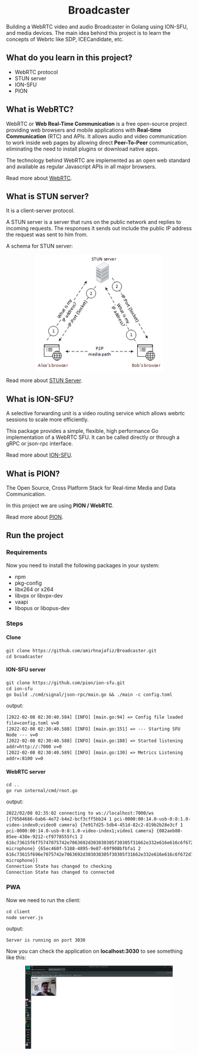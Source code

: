 <h1 align="center">
Broadcaster
</h1>

Building a WebRTC video and audio Broadcaster in Golang using ION-SFU, and media devices.
The main idea behind this project is to learn the concepts of Webrtc like 
SDP, ICECandidate, etc.

## What do you learn in this project?
- WebRTC protocol
- STUN server
- ION-SFU
- PION

## What is WebRTC?
WebRTC or **Web Real-Time Communication** is a free open-source project providing 
web browsers and mobile applications with **Real-time Communication** (RTC) and APIs.
It allows audio and video communication to work inside web pages by allowing direct
**Peer-To-Peer** communication, eliminating the need to install plugins or download native
apps.

The technology behind WebRTC are implemented as an open web standard and available
as regular Javascript APIs in all major browsers.

Read more about [WebRTC](https://webrtc.org/).

## What is STUN server?
It is a client-server protocol.

A STUN server is a server that runs on the 
public network and replies to incoming requests. 
The responses it sends out include the public 
IP address the request was sent to him from.

A schema for STUN server:


<p align="center">
<img src="assets/stun.pbm" />
</p>

Read more about [STUN Server](https://bloggeek.me/webrtcglossary/stun/#:~:text=A%20STUN%20server%20is%20a,was%20sent%20to%20him%20from.).

## What is ION-SFU?
A selective forwarding unit is a 
video routing service which allows webrtc 
sessions to scale more efficiently. 

This package provides a simple, flexible, 
high performance Go implementation of a WebRTC SFU. 
It can be called directly or through a gRPC or 
json-rpc interface.

Read more about [ION-SFU](https://github.com/pion/ion-sfu).

## What is PION?
The Open Source, Cross Platform Stack for Real-time Media and Data Communication.

In this project we are using **PION / WebRTC**.

Read more about [PION](https://github.com/pion).

## Run the project
### Requirements
Now you need to install the following packages in your system:
- npm
- pkg-config
- libx264 or x264
- libvpx or libvpx-dev
- vaapi 
- libopus or libopus-dev

### Steps
#### Clone
```shell
git clone https://github.com/amirhnajafiz/Broadcaster.git
cd broadcaster
```

#### ION-SFU server
```shell
git clone https://github.com/pion/ion-sfu.git
cd ion-sfu
go build ./cmd/signal/json-rpc/main.go && ./main -c config.toml
```

output:
```shell
[2022-02-08 02:30:40.584] [INFO] [main.go:94] => Config file loaded file=config.toml v=0
[2022-02-08 02:30:40.588] [INFO] [main.go:151] => --- Starting SFU Node --- v=0
[2022-02-08 02:30:40.588] [INFO] [main.go:188] => Started listening addr=http://:7000 v=0
[2022-02-08 02:30:40.589] [INFO] [main.go:130] => Metrics Listening addr=:8100 v=0
```

#### WebRTC server
```shell
cd ..
go run internal/cmd/root.go
```

output:
```shell
2022/02/08 02:35:02 connecting to ws://localhost:7000/ws
[{79584686-6ab6-4e72-b4e2-bcf3cff5bb24 1 pci-0000:00:14.0-usb-0:8:1.0-video-index0;video0 camera} {7e917d25-5db4-451d-82c2-819b2b28e3cf 1 pci-0000:00:14.0-usb-0:8:1.0-video-index1;video1 camera} {082aeb80-85ee-438e-9212-cf9778555fc1 2 616c73615f6f75747075742e7063692d303030305f30305f31662e332e616e616c6f672d73746572656f2e6d6f6e69746f72 microphone} {65ec460f-5188-4895-9e87-69f908bfbfa1 2 616c73615f696e7075742e7063692d303030305f30305f31662e332e616e616c6f672d73746572656f microphone}]
Connection State has changed to checking 
Connection State has changed to connected 
```

### PWA
Now we need to run the client:
```shell
cd client
node server.js
```

output:
```shell
Server is running on port 3030
``` 

Now you can check the application on **localhost:3030** to see something like this:
<p align="center">
    <img src="assets/demo.png" width="400" alt="demo" />
</p>
